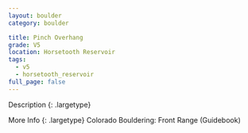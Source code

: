 ```yaml
---
layout: boulder
category: boulder

title: Pinch Overhang
grade: V5
location: Horsetooth Reservoir
tags:
  - v5
  - horsetooth_reservoir
full_page: false
---
```


Description
{: .largetype}


More Info
{: .largetype}
Colorado Bouldering: Front Range (Guidebook)
